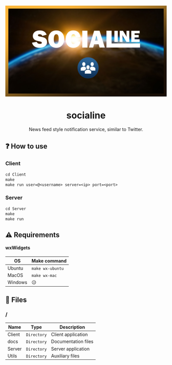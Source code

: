![](https://github.com/williamniemiec/socialine/blob/master/docs/img/logo/logo.jpg?raw=true)

<h1 align='center'>socialine</h1>
<p align='center'>News feed style notification service, similar to Twitter.</p>

## ❓ How to use
### Client

```
cd Client
make
make run user=@<username> server=<ip> port=<port>
```

### Server
```
cd Server
make
make run
```

## ⚠ Requirements
#### wxWidgets
|        OS        |Make command|
|----------------|-------------------------------|
|Ubuntu |`make wx-ubuntu`|
|MacOS |`make wx-mac`|
|Windows| 😥 |

## 📁 Files

### /
|        Name        |Type|Description|
|----------------|-------------------------------|-----------------------------|
|Client |`Directory`|Client application|
|docs |`Directory`|Documentation files|
|Server   |`Directory`| Server application  |
|Utils   |`Directory`|Auxiliary files   |

